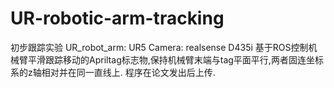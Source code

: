 # UR-robotic-arm-tracking
初步跟踪实验
UR_robot_arm: UR5
Camera: realsense D435i
基于ROS控制机械臂平滑跟踪移动的Apriltag标志物,保持机械臂末端与tag平面平行,两者固连坐标系的z轴相对并在同一直线上.
程序在论文发出后上传.
